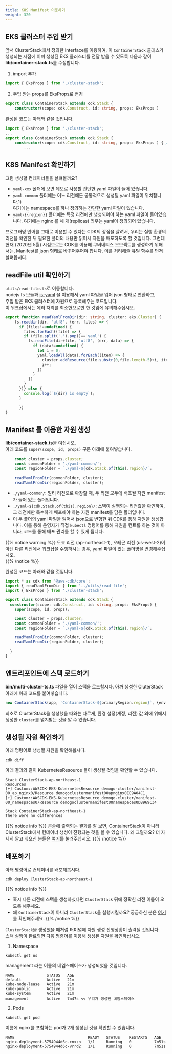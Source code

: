 ```yaml
---
title: K8S Manifest 이용하기
weight: 320
---
```


## EKS 클러스터 주입 받기
앞서 ClusterStack에서 정의한 Interface를 이용하여, 이 `ContainerStack` 클래스가 생성되는 시점에 이미 생성된 EKS 클러스터를 전달 받을 수 있도록 다음과 같이 **lib/container-stack.ts**를 수정합니다.

1. import 추가
  ```typescript
  import { EksProps } from './cluster-stack'; 
  ```

2. 주입 받는 props를 EksProps로 변경
  ```typescript
  export class ContainerStack extends cdk.Stack {
      constructor(scope: cdk.Construct, id: string, props: EksProps ) 
  ```

완성된 코드는 아래와 같을 것입니다.
```typescript
import { EksProps } from './cluster-stack';
...
export class ContainerStack extends cdk.Stack {
    constructor(scope: cdk.Construct, id: string, props: EksProps ) { // props 부분 변경!!
        ...
```






## K8S Manifest 확인하기
그럼 생성할 컨테이너들을 살펴볼까요?
* `yaml-xxx` 폴더에 보면 데모로 사용할 간단한 yaml 파일이 들어 있습니다. 
* `yaml-common` 폴더에는 어느 리전에든 공통적으로 생성될 yaml 파일이 위치합니다.1)  
  여기에는 namespace를 하나 정의하는 간단한 yaml 파일이 있습니다.
* `yaml-{{region}}` 폴더에는 특정 리전에만 생성되어야 하는 yaml 파일이 들어있습니다.
  여기에는 nginx 를 세 개(replicas) 띄우는 yaml이 정의되어 있습니다.


프로그래밍 언어를 그대로 이용할 수 있다는 CDK의 장점을 살려서, 우리는 실행 환경의 리전을 확인한 뒤 필요한 폴더의 내용만 읽어서 자원을 배포하도록 할 것입니다. 그런데 현재 (2020년 5월) 시점으로는 CDK를 이용해 쿠버네티스 오브젝트를 생성하기 위해서는, Manifest를 json 형태로 바꾸어주어야 합니다. 이를 처리해줄 유틸 함수를 먼저 살펴봅시다.



## readFile util 확인하기
`utils/read-file.ts`로 이동합니다.  
nodejs fs 모듈과 [js-yaml](https://www.npmjs.com/package/js-yaml) 을 이용해서 yaml 파일을 읽어 json 형태로 변환하고,  
주입 받은 EKS 클러스터에 자원으로 등록해주는 코드입니다.  
이 워크샵에서는 에러 처리를 최소한으로만 한 것임에 유의해주십시오.

```typescript
export function readYamlFromDir(dir: string, cluster: eks.Cluster) {
    fs.readdir(dir, 'utf8', (err, files) => {
      if (files!=undefined) {
        files.forEach((file) => {
        if (file.split('.').pop()=='yaml') {
          fs.readFile(dir+file, 'utf8', (err, data) => {
            if (data!=undefined) {
              let i = 0;
              yaml.loadAll(data).forEach((item) => {
                cluster.addResource(file.substr(0,file.length-5)+i, item);
                i++;
              })
            }
          })
        }
      })} else {
        console.log(`${dir} is empty`);
      }
        
      })
}
```

## Manifest 를 이용한 자원 생성
**lib/container-stack.ts**을 여십시오.  
아래 코드를 `super(scope, id, props)` 구문 아래에 붙여넣습니다.

```typescript
    const cluster = props.cluster;
    const commonFolder = './yaml-common/';
    const regionFolder = `./yaml-${cdk.Stack.of(this).region}/`;

    readYamlFromDir(commonFolder, cluster);
    readYamlFromDir(regionFolder, cluster);
```

* `./yaml-common/`: 멀티 리전으로 확장할 때, 두 리전 모두에 배포될 자원 manifest가 들어 있는 폴더입니다.
* `./yaml-${cdk.Stack.of(this).region}/`: 스택이 실행되는 리전값을 확인하여, 그 리전에만 특수하게 배포해야 하는 자원 manifest를 담은 폴더입니다.
* 이 두 폴더의 yaml 파일을 읽어서 json으로 변형한 뒤 CDK를 통해 자원을 생성합니다. 이를 통해 운영자가 직접 `kubectl` 명령어를 통해 자원을 컨트롤 하는 것이 아니라, 코드를 통해 배포 관리를 할 수 있게 됩니다.

{{% notice warning %}}
도쿄 리전 (ap-northeast-1), 오레곤 리전 (us-west-2)이 아닌 다른 리전에서 워크샵을 수행하시는 경우, yaml 파일이 있는 폴더명을 변경해주십시오.  
{{% /notice %}}


완성된 코드는 아래와 같을 것입니다.
```typescript
import * as cdk from '@aws-cdk/core';
import { readYamlFromDir } from '../utils/read-file';
import { EksProps } from './cluster-stack';

export class ContainerStack extends cdk.Stack {
  constructor(scope: cdk.Construct, id: string, props: EksProps) {
    super(scope, id, props);

    const cluster = props.cluster;
    const commonFolder = './yaml-common/';
    const regionFolder = `./yaml-${cdk.Stack.of(this).region}/`;

    readYamlFromDir(commonFolder, cluster);
    readYamlFromDir(regionFolder, cluster);

  }
}
```







## 엔트리포인트에 스택 로드하기
**bin/multi-cluster-ts.ts** 파일을 열어 스택을 로드합시다.
아까 생성한 CluterStack 아래에 아래 코드를 붙여넣습니다.

```typescript
new ContainerStack(app, `ContainerStack-${primaryRegion.region}`, {env: primaryRegion, cluster: primaryCluster.cluster });

```
최초로 ClusterStack을 생성했을 때와는 다르게, 환경 설정(계정, 리전) 값 외에 위에서 생성한 `cluster`를 넘겨받는 것을 알 수 있습니다.


## 생성될 자원 확인하기
아래 명령어로 생성될 자원을 확인해봅시다.
```
cdk diff
```

아래 결과와 같이 KubernetesResource 들이 생성될 것임을 확인할 수 있습니다.
```
Stack ClusterStack-ap-northeast-1
Resources
[+] Custom::AWSCDK-EKS-KubernetesResource demogo-cluster/manifest-00_ap_nginx0/Resource demogoclustermanifest00apnginx0EE9A04C1
[+] Custom::AWSCDK-EKS-KubernetesResource demogo-cluster/manifest-00_namespaces0/Resource demogoclustermanifest00namespaces0DB969C34

Stack ContainerStack-ap-northeast-1
There were no differences
```
{{% notice info %}}
콘솔에 출력되는 결과를 잘 보면, ContainerStack이 아니라 ClusterStack에서 컨테이너 생성이 진행되는 것을 볼 수 있습니다.
왜 그럴까요? 더 자세히 알고 싶으신 분들은 [여기](/ko/80-appendix/how-cfn-addresource/)를 눌러주십시오.
{{% /notice %}}





## 배포하기
아래 명령어로 컨테이너를 배포해봅시다.

```
cdk deploy ClusterStack-ap-northeast-1
```
{{% notice info %}}
* 혹시 다른 리전에 스택을 생성하셨다면 `ClusterStack` 뒤에 정확한 리전 이름이 오도록 해주세요.
* 왜 `ContainerStack`이 아니라 `ClusterStack`을 실행시킬까요? 궁금하신 분은 [여기](/ko/80-appendix/how-cfn-addresource/)를 확인해주세요.
{{% /notice %}}

`ClusterStack`을 생성했을 때처럼 터미널에 자원 생성 진행상황이 출력될 것입니다.  
스택 실행이 완료되면 다음 명령어를 이용해 생성된 자원을 확인하십시오.


1. Namespace
```
kubectl get ns
```
management 라는 이름의 네임스페이스가 생성되었을 것입니다.
```
NAME              STATUS   AGE
default           Active   21m
kube-node-lease   Active   21m
kube-public       Active   21m
kube-system       Active   21m
management        Active   7m47s << 우리가 생성한 네임스페이스
```

2. Pods
```
kubectl get pod
```
이름에 nginx를 포함하는 pod가 2개 생성된 것을 확인할 수 있습니다.
```
NAME                                READY   STATUS    RESTARTS   AGE
nginx-deployment-5754944d6c-cnxzn   1/1     Running   0          7m51s
nginx-deployment-5754944d6c-vrrd2   1/1     Running   0          7m51s
```